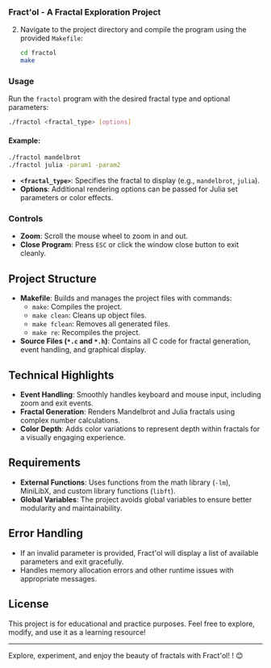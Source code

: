 
### Fract'ol - A Fractal Exploration Project

2. Navigate to the project directory and compile the program using the provided `Makefile`:
   ```bash
   cd fractol
   make
   ```

### Usage

Run the `fractol` program with the desired fractal type and optional parameters:

```bash
./fractol <fractal_type> [options]
```

#### Example:

```bash
./fractol mandelbrot
./fractol julia -param1 -param2
```

- **`<fractal_type>`**: Specifies the fractal to display (e.g., `mandelbrot`, `julia`).
- **Options**: Additional rendering options can be passed for Julia set parameters or color effects.

### Controls

- **Zoom**: Scroll the mouse wheel to zoom in and out.
- **Close Program**: Press `ESC` or click the window close button to exit cleanly.

## Project Structure

- **Makefile**: Builds and manages the project files with commands:
  - `make`: Compiles the project.
  - `make clean`: Cleans up object files.
  - `make fclean`: Removes all generated files.
  - `make re`: Recompiles the project.
- **Source Files (`*.c` and `*.h`)**: Contains all C code for fractal generation, event handling, and graphical display.

## Technical Highlights

- **Event Handling**: Smoothly handles keyboard and mouse input, including zoom and exit events.
- **Fractal Generation**: Renders Mandelbrot and Julia fractals using complex number calculations.
- **Color Depth**: Adds color variations to represent depth within fractals for a visually engaging experience.

## Requirements

- **External Functions**: Uses functions from the math library (`-lm`), MiniLibX, and custom library functions (`libft`).
- **Global Variables**: The project avoids global variables to ensure better modularity and maintainability.

## Error Handling

- If an invalid parameter is provided, Fract'ol will display a list of available parameters and exit gracefully.
- Handles memory allocation errors and other runtime issues with appropriate messages.

## License

This project is for educational and practice purposes. Feel free to explore, modify, and use it as a learning resource!

---

Explore, experiment, and enjoy the beauty of fractals with Fract'ol! ! 😊

```

```
